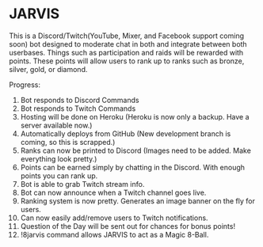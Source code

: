 # JARVIS

This is a Discord/Twitch(YouTube, Mixer, and Facebook support coming soon) bot designed to moderate chat in both and integrate between both userbases.
Things such as participation and raids will be rewarded with points.
These points will allow users to rank up to ranks such as bronze, silver, gold, or diamond.



Progress:
1. Bot responds to Discord Commands
2. Bot responds to Twitch Commands
3. Hosting will be done on Heroku (Heroku is now only a backup. Have a server available now.)
4. Automatically deploys from GitHub (New development branch is coming, so this is scrapped.)
5. Ranks can now be printed to Discord (Images need to be added. Make everything look pretty.)
6. Points can be earned simply by chatting in the Discord. With enough points you can rank up.
7. Bot is able to grab Twitch stream info.
8. Bot can now announce when a Twitch channel goes live.
9. Ranking system is now pretty. Generates an image banner on the fly for users.
10. Can now easily add/remove users to Twitch notifications.
11. Question of the Day will be sent out for chances for bonus points!
12. !8jarvis command allows JARVIS to act as a Magic 8-Ball.
